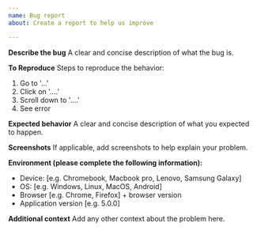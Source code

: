 ```yaml
---
name: Bug report
about: Create a report to help us improve

---
```


**Describe the bug**
A clear and concise description of what the bug is.

**To Reproduce**
Steps to reproduce the behavior:
1. Go to '...'
2. Click on '....'
3. Scroll down to '....'
4. See error

**Expected behavior**
A clear and concise description of what you expected to happen.

**Screenshots**
If applicable, add screenshots to help explain your problem.

**Environment (please complete the following information):**
- Device: [e.g. Chromebook, Macbook pro, Lenovo, Samsung Galaxy]
 - OS: [e.g. Windows, Linux, MacOS, Android]
 - Browser [e.g. Chrome, Firefox] + browser version
 - Application version [e.g. 5.0.0]

**Additional context**
Add any other context about the problem here.
